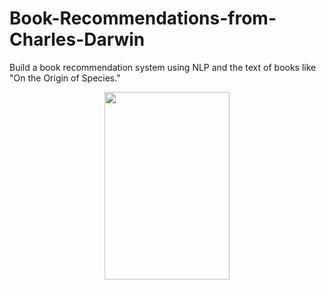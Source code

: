 # Book-Recommendations-from-Charles-Darwin
Build a book recommendation system using NLP and the text of books like "On the Origin of Species."

<p align="center"><img width="200" height="300" src="https://mediacdn.nhbs.com/jackets/jackets_resizer_xlarge/19/199754.jpg"></p>


